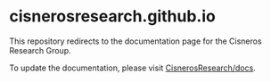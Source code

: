 # cisnerosresearch.github.io

This repository redirects to the documentation page for the Cisneros Research
Group.

To update the documentation, please visit 
[CisnerosResearch/docs](https://github.com/CisnerosResearch/docs).

